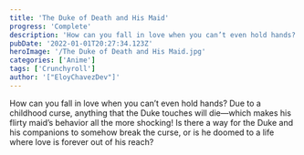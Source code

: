 ```yaml
---
title: 'The Duke of Death and His Maid'
progress: 'Complete'
description: 'How can you fall in love when you can’t even hold hands? Due to a childhood curse, anything that the Duke touches will die—which makes his flirty maid’s behavior all the more shocking!'
pubDate: '2022-01-01T20:27:34.123Z'
heroImage: '/The Duke of Death and His Maid.jpg'
categories: ['Anime']
tags: ['Crunchyroll']
author: '["EloyChavezDev"]'
---
```

How can you fall in love when you can’t even hold hands? Due to a childhood curse, anything that the Duke touches will die—which makes his flirty maid’s behavior all the more shocking! Is there a way for the Duke and his companions to somehow break the curse, or is he doomed to a life where love is forever out of his reach?